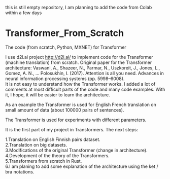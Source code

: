 this is still empty repository, I am planning to add the code from Colab within a few days

# Transformer_From_Scratch
The code (from scratch, Python, MXNET) for Transformer

I use d2l.ai project http://d2l.ai/ to implement code for the Transformer (machine translation) from scratch. Original paper for the Transformer architecture: 
Vaswani, A., Shazeer, N., Parmar, N., Uszkoreit, J., Jones, L., Gomez, A. N., … Polosukhin, I. (2017). Attention is all you need. Advances in neural information processing systems (pp. 5998–6008).  
It is not easy to understand how the Transformer works. I added a lot of comments at most difficult 
parts of the code and many code examples. With it, I hope, it will be easier to learn the architecture. 

As an example the Transformer is used for English French translation on 
small amount of data (about 100000 pairs of sentences). 

The Transformer is used for experiments with different parameters. 

It is the first part of my project in Transformers. The next steps: 

1.Translation on English Finnish pairs dataset.   
2.Translation on big datasets.  
3.Modifications of the original Transformer (change in architecture).  
4.Development of the theory of the Transformers.  
5.Transformers from scratch in Rust.   
6.I am planing to add some explanation of the architecture using the ket / bra 
notations. 

